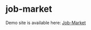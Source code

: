 # job-market

Demo site is available here: [Job-Market](http://denisyakovliev.pythonanywhere.com/)    
